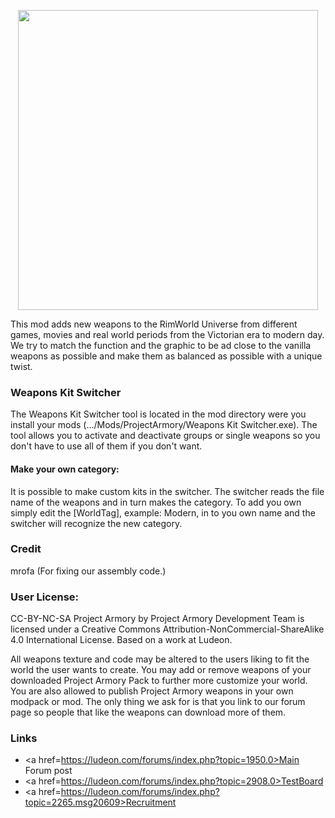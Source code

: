 
<p align="center">
    <img src="https://github.com/RimWorldProjectArmory/ProjectArmory/blob/master/extras/assets/logo/logo.png?raw=true" width="480">
</p>
This mod adds new weapons to the RimWorld Universe from different games, movies and real world periods from the Victorian era to modern day. We try to match the function and the graphic to be ad close to the vanilla weapons as possible and make them as balanced as possible with a unique twist.

### Weapons Kit Switcher
The Weapons Kit Switcher tool is located in the mod directory were you install your mods (.../Mods/ProjectArmory/Weapons Kit Switcher.exe). The tool allows you to activate and deactivate groups or single weapons so you don't have to use all of them if you don't want.

#### Make your own category:
It is possible to make custom kits in the switcher. The switcher reads the file name of the weapons and in turn makes the category. To add you own simply edit the [WorldTag], example: Modern, in to you own name and the switcher will recognize the new category.

### Credit
mrofa (For fixing our assembly code.)

### User License:

CC-BY-NC-SA
Project Armory by Project Armory Development Team is licensed under a Creative Commons Attribution-NonCommercial-ShareAlike 4.0 International License.
Based on a work at Ludeon.

All weapons texture and code may be altered to the users liking to fit the world the user wants to create. You may add or remove weapons of your downloaded Project Armory Pack to further more customize your world. You are also allowed to publish Project Armory weapons in your own modpack or mod. The only thing we ask for is that you link to our forum page so people that like the weapons can download more of them.

### Links
* <a href=https://ludeon.com/forums/index.php?topic=1950.0>Main Forum post</a> 
* <a href=https://ludeon.com/forums/index.php?topic=2908.0>TestBoard</a> 
* <a href=https://ludeon.com/forums/index.php?topic=2265.msg20609>Recruitment</a>
